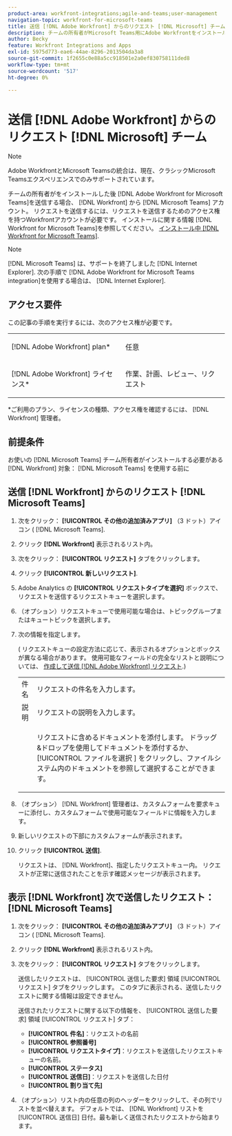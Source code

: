 ```yaml
---
product-area: workfront-integrations;agile-and-teams;user-management
navigation-topic: workfront-for-microsoft-teams
title: 送信 [!DNL Adobe Workfront] からのリクエスト [!DNL Microsoft] チーム
description: チームの所有者がMicrosoft Teams用にAdobe Workfrontをインストールしたら、お使いの Team アカウントからWorkfrontのリクエストを送信できます。 リクエストを送信するには、リクエストを送信するためのアクセス権を持つWorkfrontアカウントが必要です。 Microsoft Teams用Workfrontのインストールについて詳しくは、Microsoft Teams用Workfrontのインストールを参照してください。
author: Becky
feature: Workfront Integrations and Apps
exl-id: 5975d773-eae6-44ae-8296-2013504da3a8
source-git-commit: 1f2655c0e88a5cc918501e2a0ef830758111ded8
workflow-type: tm+mt
source-wordcount: '517'
ht-degree: 0%

---
```


# 送信 [!DNL Adobe Workfront] からのリクエスト [!DNL Microsoft] チーム

>[!NOTE]
>
>Adobe WorkfrontとMicrosoft Teamsの統合は、現在、クラシックMicrosoft Teamsエクスペリエンスでのみサポートされています。

チームの所有者がをインストールした後 [!DNL Adobe Workfront for Microsoft Teams]を送信する場合、 [!DNL Workfront] から [!DNL Microsoft Teams] アカウント。 リクエストを送信するには、リクエストを送信するためのアクセス権を持つWorkfrontアカウントが必要です。 インストールに関する情報 [!DNL Workfront for Microsoft Teams]を参照してください。 [インストール中 [!DNL Workfront for Microsoft Teams]](../../workfront-integrations-and-apps/using-workfront-with-microsoft-teams/install-workfront-ms-teams.md).

>[!NOTE]
>
>[!DNL Microsoft Teams] は、サポートを終了しました [!DNL Internet Explorer]. 次の手順で [!DNL Adobe Workfront for Microsoft Teams integration]を使用する場合は、 [!DNL Internet Explorer].


## アクセス要件

この記事の手順を実行するには、次のアクセス権が必要です。

<table style="table-layout:auto"> 
 <col> 
 <col> 
 <tbody> 
  <tr> 
   <td role="rowheader">[!DNL Adobe Workfront] plan*</td> 
   <td> <p>任意</p> </td> 
  </tr> 
  <tr> 
   <td role="rowheader">[!DNL Adobe Workfront] ライセンス*</td> 
   <td> <p>作業、計画、レビュー、リクエスト</p> </td> 
  </tr> 
 </tbody> 
</table>

&#42;ご利用のプラン、ライセンスの種類、アクセス権を確認するには、 [!DNL Workfront] 管理者。

## 前提条件

お使いの [!DNL Microsoft Teams] チーム所有者がインストールする必要がある [!DNL Workfront] 対象： [!DNL Microsoft Teams] を使用する前に

## 送信 [!DNL Workfront] からのリクエスト [!DNL Microsoft Teams]

1. 次をクリック： **[!UICONTROL その他の追加済みアプリ]** （3 ドット）アイコン ( [!DNL Microsoft Teams].

1. クリック **[!DNL Workfront]** 表示されるリスト内。
1. 次をクリック： **[!UICONTROL リクエスト]** タブをクリックします。
1. クリック **[!UICONTROL 新しいリクエスト]**.
1. Adobe Analytics の **[!UICONTROL リクエストタイプを選択]** ボックスで、リクエストを送信するリクエストキューを選択します。
1. （オプション）リクエストキューで使用可能な場合は、トピックグループまたはキュートピックを選択します。
1. 次の情報を指定します。

   ( リクエストキューの設定方法に応じて、表示されるオプションとボックスが異なる場合があります。 使用可能なフィールドの完全なリストと説明については、 [作成して送信 [!DNL Adobe Workfront] リクエスト](../../manage-work/requests/create-requests/create-submit-requests.md).)

   <table style="table-layout:auto"> 
    <col> 
    <col> 
    <tbody> 
     <tr> 
      <td role="rowheader">件名</td> 
      <td>リクエストの件名を入力します。</td> 
     </tr> 
     <tr> 
      <td role="rowheader">説明</td> 
      <td>リクエストの説明を入力します。</td> 
     </tr> 
     <tr> 
      <td role="rowheader"> </td> 
      <td> <p>リクエストに含めるドキュメントを添付します。 ドラッグ&amp;ドロップを使用してドキュメントを添付するか、[!UICONTROL ファイルを選択 ] をクリックし、ファイルシステム内のドキュメントを参照して選択することができます。</p> </td> 
     </tr> 
    </tbody> 
   </table>

1. （オプション） [!DNL Workfront] 管理者は、カスタムフォームを要求キューに添付し、カスタムフォームで使用可能なフィールドに情報を入力します。
1. 新しいリクエストの下部にカスタムフォームが表示されます。
1. クリック **[!UICONTROL 送信]**.

   リクエストは、 [!DNL Workfront]、指定したリクエストキュー内。 リクエストが正常に送信されたことを示す確認メッセージが表示されます。

## 表示 [!DNL Workfront] 次で送信したリクエスト： [!DNL Microsoft Teams]

1. 次をクリック： **[!UICONTROL その他の追加済みアプリ]** （3 ドット）アイコン ( [!DNL Microsoft Teams].

1. クリック **[!DNL Workfront]** 表示されるリスト内。
1. 次をクリック： **[!UICONTROL リクエスト]** タブをクリックします。

   送信したリクエストは、 [!UICONTROL 送信した要求] 領域 [!UICONTROL リクエスト] タブをクリックします。 このタブに表示される、送信したリクエストに関する情報は設定できません。

   送信されたリクエストに関する以下の情報を、 [!UICONTROL 送信した要求] 領域 [!UICONTROL リクエスト] タブ：

   * **[!UICONTROL 件名]**：リクエストの名前
   * **[!UICONTROL 参照番号]**
   * **[!UICONTROL リクエストタイプ]**：リクエストを送信したリクエストキューの名前。
   * **[!UICONTROL ステータス]**
   * **[!UICONTROL 送信日]**：リクエストを送信した日付
   * **[!UICONTROL 割り当て先]**

1. （オプション）リスト内の任意の列のヘッダーをクリックして、その列でリストを並べ替えます。 デフォルトでは、 [!DNL Workfront] リストを [!UICONTROL 送信日] 日付。最も新しく送信されたリクエストから始まります。
